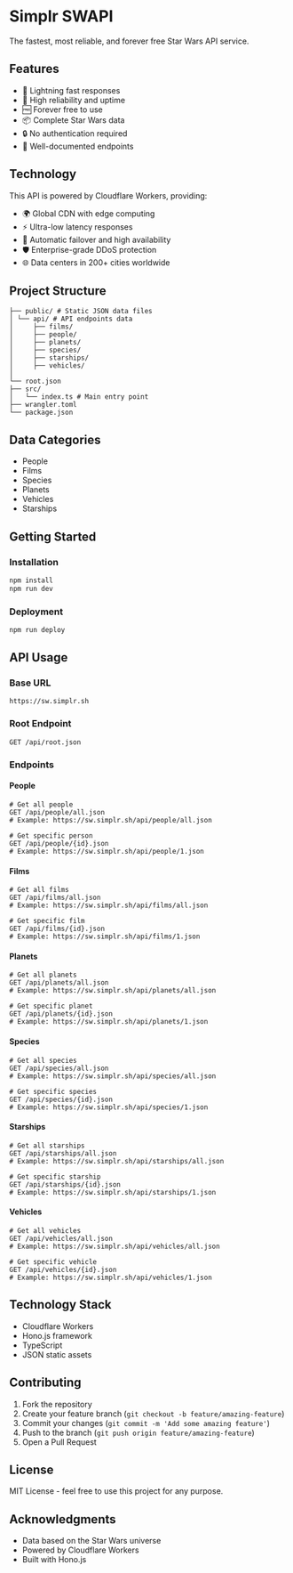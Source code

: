 # Simplr SWAPI

The fastest, most reliable, and forever free Star Wars API service.

## Features

- 🚀 Lightning fast responses
- 💪 High reliability and uptime
- 🆓 Forever free to use
- 📦 Complete Star Wars data
- 🔒 No authentication required
- 📄 Well-documented endpoints

## Technology

This API is powered by Cloudflare Workers, providing:
- 🌍 Global CDN with edge computing
- ⚡ Ultra-low latency responses
- 🔄 Automatic failover and high availability
- 🛡️ Enterprise-grade DDoS protection
- 🌐 Data centers in 200+ cities worldwide


## Project Structure
```
├── public/ # Static JSON data files
│ └── api/ # API endpoints data
│     ├── films/
│     ├── people/
│     ├── planets/
│     ├── species/
│     ├── starships/
│     ├── vehicles/
│
└── root.json
├── src/
│   └── index.ts # Main entry point
├── wrangler.toml
└── package.json
```

## Data Categories

- People
- Films
- Species
- Planets
- Vehicles
- Starships

## Getting Started

### Installation

```bash
npm install
npm run dev
```

### Deployment

```bash
npm run deploy
```

## API Usage

### Base URL
```
https://sw.simplr.sh
```

### Root Endpoint
```
GET /api/root.json
```

### Endpoints

#### People
```
# Get all people
GET /api/people/all.json
# Example: https://sw.simplr.sh/api/people/all.json

# Get specific person
GET /api/people/{id}.json
# Example: https://sw.simplr.sh/api/people/1.json
```

#### Films
```
# Get all films
GET /api/films/all.json
# Example: https://sw.simplr.sh/api/films/all.json

# Get specific film
GET /api/films/{id}.json
# Example: https://sw.simplr.sh/api/films/1.json
```

#### Planets
```
# Get all planets
GET /api/planets/all.json
# Example: https://sw.simplr.sh/api/planets/all.json

# Get specific planet
GET /api/planets/{id}.json
# Example: https://sw.simplr.sh/api/planets/1.json
```

#### Species
```
# Get all species
GET /api/species/all.json
# Example: https://sw.simplr.sh/api/species/all.json

# Get specific species
GET /api/species/{id}.json
# Example: https://sw.simplr.sh/api/species/1.json
```

#### Starships
```
# Get all starships
GET /api/starships/all.json
# Example: https://sw.simplr.sh/api/starships/all.json

# Get specific starship
GET /api/starships/{id}.json
# Example: https://sw.simplr.sh/api/starships/1.json
```

#### Vehicles
```
# Get all vehicles
GET /api/vehicles/all.json
# Example: https://sw.simplr.sh/api/vehicles/all.json

# Get specific vehicle
GET /api/vehicles/{id}.json
# Example: https://sw.simplr.sh/api/vehicles/1.json
```


## Technology Stack

- Cloudflare Workers
- Hono.js framework
- TypeScript
- JSON static assets

## Contributing

1. Fork the repository
2. Create your feature branch (`git checkout -b feature/amazing-feature`)
3. Commit your changes (`git commit -m 'Add some amazing feature'`)
4. Push to the branch (`git push origin feature/amazing-feature`)
5. Open a Pull Request

## License

MIT License - feel free to use this project for any purpose.

## Acknowledgments

- Data based on the Star Wars universe
- Powered by Cloudflare Workers
- Built with Hono.js
